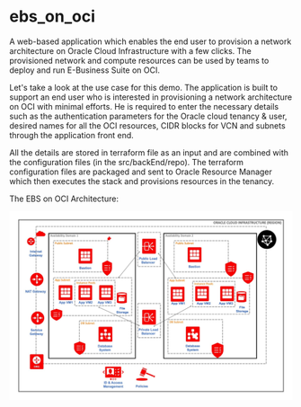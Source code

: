 # ebs_on_oci

A web-based application which enables the end user to provision a network architecture on Oracle Cloud Infrastructure with a few clicks. The provisioned network and compute resources can be used by teams to deploy and run E-Business Suite on OCI.

Let's take a look at the use case for this demo. The application is built to support an end user who is interested in provisioning a network architecture on OCI with minimal efforts. He is required to enter the necessary details such as the authentication parameters for the Oracle cloud tenancy & user, desired names for all the OCI resources, CIDR blocks for VCN and subnets through the application front end.

All the details are stored in terraform file as an input and are combined with the configuration files (in the src/backEnd/repo). The terraform configuration files are packaged and sent to Oracle Resource Manager which then executes the stack and provisions resources in the tenancy.

The EBS on OCI Architecture:

![EBS_Architecture](src/frontEnd/img/EBS_Architecture.jpg)
